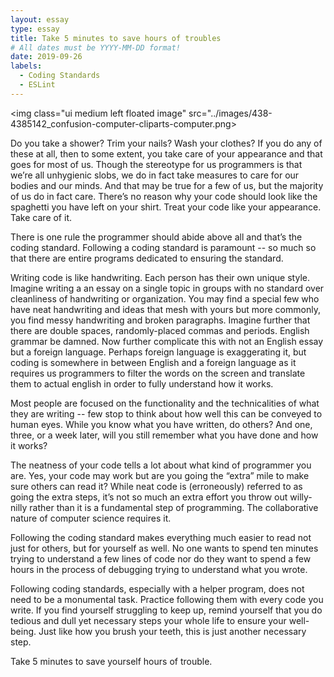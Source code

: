 ```yaml
---
layout: essay
type: essay
title: Take 5 minutes to save hours of troubles
# All dates must be YYYY-MM-DD format!
date: 2019-09-26
labels:
  - Coding Standards 
  - ESLint
---
```

<img class="ui medium left floated image" src="../images/438-4385142_confusion-computer-cliparts-computer.png>

Do you take a shower? Trim your nails? Wash your clothes? If you do any of these at all, then to some extent, you take care of your appearance and that goes for most of us. Though the stereotype for us programmers is that we’re all unhygienic slobs, we do in fact take measures to care for our bodies and our minds. And that may be true for a few of us, but the majority of us do in fact care. There’s no reason why your code should look like the spaghetti you have left on your shirt. Treat your code like your appearance. Take care of it.  

There is one rule the programmer should abide above all and that’s the coding standard. Following a coding standard is paramount -- so much so that there are entire programs dedicated to ensuring the standard. 

Writing code is like handwriting. Each person has their own unique style. Imagine writing a an essay on a single topic in groups with no standard over cleanliness of handwriting or organization. You may find a special few who have neat handwriting and ideas that mesh with yours but more commonly, you find messy handwriting and broken paragraphs. Imagine further that there are double spaces, randomly-placed commas and periods. English grammar be damned. Now further complicate this with not an English essay but a foreign language. Perhaps foreign language is exaggerating it, but coding is somewhere in between English and a foreign language as it requires us programmers to filter the words on the screen and translate them to actual english in order to fully understand how it works.

Most people are focused on the functionality and the technicalities of what they are writing -- few stop to think about how well this can be conveyed to human eyes. While you know what you have written, do others? And one, three, or a week later, will you still remember what you have done and how it works? 

The neatness of your code tells a lot about what kind of programmer you are. Yes, your code may work but are you going the “extra” mile to make sure others can read it? While neat code is (erroneously) referred to as going the extra steps, it’s not so much an extra effort you throw out willy-nilly rather than it is a fundamental step of programming. The collaborative nature of computer science requires it.

Following the coding standard makes everything much easier to read not just for others, but for yourself as well. No one wants to spend ten minutes trying to understand a few lines of code nor do they want to spend a few hours in the process of debugging trying to understand what you wrote. 

Following coding standards, especially with a helper program, does not need to be a monumental task. Practice following them with every code you write. If you find yourself struggling to keep up, remind yourself that you do tedious and dull yet necessary steps your whole life to ensure your well-being. Just like how you brush your teeth, this is just another necessary step.

Take 5 minutes to save yourself hours of trouble.
